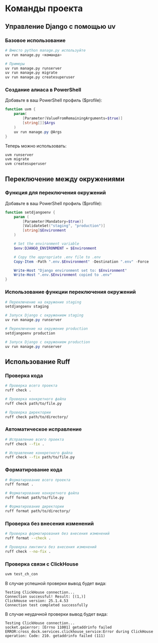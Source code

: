 # Команды проекта

## Управление Django с помощью uv

### Базовое использование

```bash
# Вместо python manage.py используйте
uv run manage.py <команда>

# Примеры
uv run manage.py runserver
uv run manage.py migrate
uv run manage.py createsuperuser
```

### Создание алиаса в PowerShell

Добавьте в ваш PowerShell профиль ($profile):

```powershell
function uvm {
    param(
        [Parameter(ValueFromRemainingArguments=$true)]
        [string[]]$Args
    )
    uv run manage.py @Args
}
```

Теперь можно использовать:

```powershell
uvm runserver
uvm migrate
uvm createsuperuser
```

## Переключение между окружениями

### Функция для переключения окружений

Добавьте в ваш PowerShell профиль ($profile):

```powershell
function setdjangoenv {
    param (
        [Parameter(Mandatory=$true)]
        [ValidateSet("staging", "production")]
        [string]$Environment
    )

    # Set the environment variable
    $env:DJANGO_ENVIRONMENT = $Environment

    # Copy the appropriate .env file to .env
    Copy-Item -Path ".env.$Environment" -Destination ".env" -Force

    Write-Host "Django environment set to: $Environment"
    Write-Host ".env.$Environment copied to .env"
}
```

### Использование функции переключения окружений

```powershell
# Переключение на окружение staging
setdjangoenv staging

# Запуск Django с окружением staging
uv run manage.py runserver

# Переключение на окружение production
setdjangoenv production

# Запуск Django с окружением production
uv run manage.py runserver
```

## Использование Ruff

### Проверка кода

```bash
# Проверка всего проекта
ruff check .

# Проверка конкретного файла
ruff check path/to/file.py

# Проверка директории
ruff check path/to/directory/
```

### Автоматическое исправление

```bash
# Исправление всего проекта
ruff check --fix .

# Исправление конкретного файла
ruff check --fix path/to/file.py
```

### Форматирование кода

```bash
# Форматирование всего проекта
ruff format .

# Форматирование конкретного файла
ruff format path/to/file.py

# Форматирование директории
ruff format path/to/directory/
```

### Проверка без внесения изменений

```bash
# Проверка форматирования без внесения изменений
ruff format --check .

# Проверка линтинга без внесения изменений
ruff check --no-fix .
```

### Проверка связи с ClickHouse

```bash
uvm test_ch_con
```
В случае успешной проверки вывод будет вида:
```
Testing ClickHouse connection...
Connection successful! Result: [(1,)]
ClickHouse version: 25.1.4.53
Connection test completed successfully
```
В случае неудачной проверки вывод будет вида:
```
Testing ClickHouse connection...
socket.gaierror: [Errno 11001] getaddrinfo failed
ERROR:cross_dock.services.clickhouse_service:Error during ClickHouse operation: Code: 210. getaddrinfo failed (111)
```
